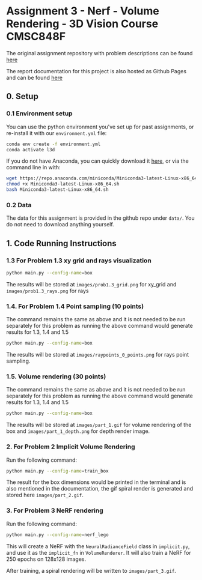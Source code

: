 Assignment 3 - Nerf - Volume Rendering - 3D Vision Course CMSC848F
===================================

The original assignment repository with problem descriptions can be found [here](https://github.com/848f-3DVision/assignment3)

The report documentation for this project is also hosted as Github Pages and can be found [here](https://darshit-desai.github.io/NeRF-VolumeRendering-3DVision)

##  0. Setup

### 0.1 Environment setup
You can use the python environment you've set up for past assignments, or re-install it with our `environment.yml` file:

```bash
conda env create -f environment.yml
conda activate l3d
```

If you do not have Anaconda, you can quickly download it [here](https://docs.conda.io/en/latest/miniconda.html), or via the command line in with:

```bash
wget https://repo.anaconda.com/miniconda/Miniconda3-latest-Linux-x86_64.sh
chmod +x Miniconda3-latest-Linux-x86_64.sh
bash Miniconda3-latest-Linux-x86_64.sh
```

### 0.2 Data

The data for this assignment is provided in the github repo under `data/`. You do not need to download anything yourself.

##  1. Code Running Instructions

### 1.3 For Problem 1.3 xy grid and rays visualization 

```bash
python main.py --config-name=box
```
The results will be stored at `images/prob1.3_grid.png` for xy_grid and `images/prob1.3_rays.png` for rays

###  1.4. For Problem 1.4 Point sampling (10 points)

The command remains the same as above and it is not needed to be run separately for this problem as running the above command would generate results for 1.3, 1.4 and 1.5

```bash
python main.py --config-name=box
```
The results will be stored at `images/raypoints_0_points.png` for rays point sampling.

###  1.5. Volume rendering (30 points)

The command remains the same as above and it is not needed to be run separately for this problem as running the above command would generate results for 1.3, 1.4 and 1.5

```bash
python main.py --config-name=box
```
The results will be stored at `images/part_1.gif` for volume rendering of the box and `images/part_1_depth.png` for depth render image.


###  2. For Problem 2 Implicit Volume Rendering

Run the following command:

```bash
python main.py --config-name=train_box
```

The result for the box dimensions would be printed in the terminal and is also mentioned in the documentation, the gif spiral render is generated and stored here `images/part_2.gif`.

###  3. For Problem 3 NeRF rendering
Run the following command:
```bash
python main.py --config-name=nerf_lego
```

This will create a NeRF with the `NeuralRadianceField` class in `implicit.py`, and use it as the `implicit_fn` in `VolumeRenderer`. It will also train a NeRF for 250 epochs on 128x128 images.

After training, a spiral rendering will be written to `images/part_3.gif`.

